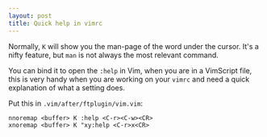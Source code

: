 ```yaml
---
layout: post
title: Quick help in vimrc
---
```


Normally, `K` will show you the man-page of the word under the cursor. It's a
nifty feature, but `man` is not always the most relevant command.

You can bind it to open the `:help` in Vim, when you are in a VimScript file,
this is very handy when you are working on your `vimrc` and need a quick
explanation of what a setting does.

Put this in `.vim/after/ftplugin/vim.vim`:

```vimscript
nnoremap <buffer> K :help <C-r><C-w><CR>
xnoremap <buffer> K "xy:help <C-r>x<CR>
```
